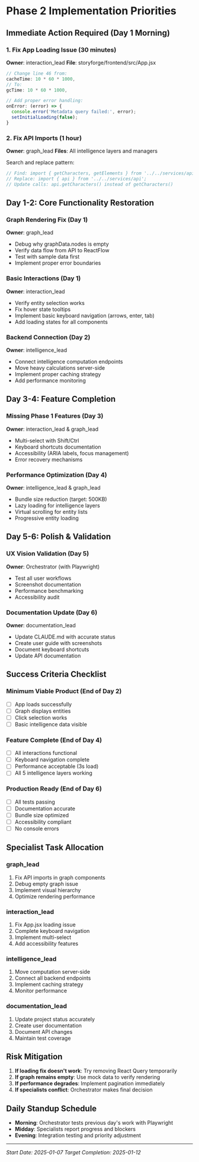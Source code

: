 # Phase 2 Implementation Priorities

## Immediate Action Required (Day 1 Morning)

### 1. Fix App Loading Issue (30 minutes)
**Owner**: interaction_lead
**File**: storyforge/frontend/src/App.jsx

```javascript
// Change line 46 from:
cacheTime: 10 * 60 * 1000,
// To:
gcTime: 10 * 60 * 1000,

// Add proper error handling:
onError: (error) => {
  console.error('Metadata query failed:', error);
  setInitialLoading(false);
}
```

### 2. Fix API Imports (1 hour)
**Owner**: graph_lead
**Files**: All intelligence layers and managers

Search and replace pattern:
```javascript
// Find: import { getCharacters, getElements } from '../../services/api';
// Replace: import { api } from '../../services/api';
// Update calls: api.getCharacters() instead of getCharacters()
```

## Day 1-2: Core Functionality Restoration

### Graph Rendering Fix (Day 1)
**Owner**: graph_lead
- Debug why graphData.nodes is empty
- Verify data flow from API to ReactFlow
- Test with sample data first
- Implement proper error boundaries

### Basic Interactions (Day 1)
**Owner**: interaction_lead
- Verify entity selection works
- Fix hover state tooltips
- Implement basic keyboard navigation (arrows, enter, tab)
- Add loading states for all components

### Backend Connection (Day 2)
**Owner**: intelligence_lead
- Connect intelligence computation endpoints
- Move heavy calculations server-side
- Implement proper caching strategy
- Add performance monitoring

## Day 3-4: Feature Completion

### Missing Phase 1 Features (Day 3)
**Owner**: interaction_lead & graph_lead
- Multi-select with Shift/Ctrl
- Keyboard shortcuts documentation
- Accessibility (ARIA labels, focus management)
- Error recovery mechanisms

### Performance Optimization (Day 4)
**Owner**: intelligence_lead & graph_lead
- Bundle size reduction (target: 500KB)
- Lazy loading for intelligence layers
- Virtual scrolling for entity lists
- Progressive entity loading

## Day 5-6: Polish & Validation

### UX Vision Validation (Day 5)
**Owner**: Orchestrator (with Playwright)
- Test all user workflows
- Screenshot documentation
- Performance benchmarking
- Accessibility audit

### Documentation Update (Day 6)
**Owner**: documentation_lead
- Update CLAUDE.md with accurate status
- Create user guide with screenshots
- Document keyboard shortcuts
- Update API documentation

## Success Criteria Checklist

### Minimum Viable Product (End of Day 2)
- [ ] App loads successfully
- [ ] Graph displays entities
- [ ] Click selection works
- [ ] Basic intelligence data visible

### Feature Complete (End of Day 4)
- [ ] All interactions functional
- [ ] Keyboard navigation complete
- [ ] Performance acceptable (3s load)
- [ ] All 5 intelligence layers working

### Production Ready (End of Day 6)
- [ ] All tests passing
- [ ] Documentation accurate
- [ ] Bundle size optimized
- [ ] Accessibility compliant
- [ ] No console errors

## Specialist Task Allocation

### graph_lead
1. Fix API imports in graph components
2. Debug empty graph issue
3. Implement visual hierarchy
4. Optimize rendering performance

### interaction_lead
1. Fix App.jsx loading issue
2. Complete keyboard navigation
3. Implement multi-select
4. Add accessibility features

### intelligence_lead
1. Move computation server-side
2. Connect all backend endpoints
3. Implement caching strategy
4. Monitor performance

### documentation_lead
1. Update project status accurately
2. Create user documentation
3. Document API changes
4. Maintain test coverage

## Risk Mitigation

1. **If loading fix doesn't work**: Try removing React Query temporarily
2. **If graph remains empty**: Use mock data to verify rendering
3. **If performance degrades**: Implement pagination immediately
4. **If specialists conflict**: Orchestrator makes final decision

## Daily Standup Schedule

- **Morning**: Orchestrator tests previous day's work with Playwright
- **Midday**: Specialists report progress and blockers
- **Evening**: Integration testing and priority adjustment

---
*Start Date: 2025-01-07*
*Target Completion: 2025-01-12*